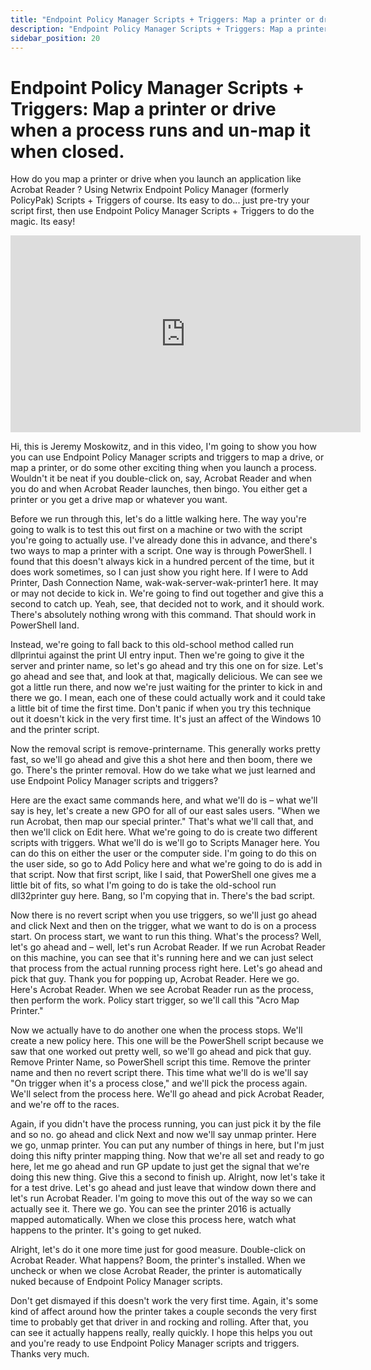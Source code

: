 ```yaml
---
title: "Endpoint Policy Manager Scripts + Triggers: Map a printer or drive when a process runs and un-map it when closed."
description: "Endpoint Policy Manager Scripts + Triggers: Map a printer or drive when a process runs and un-map it when closed."
sidebar_position: 20
---
```

# Endpoint Policy Manager Scripts + Triggers: Map a printer or drive when a process runs and un-map it when closed.

How do you map a printer or drive when you launch an application like Acrobat Reader ? Using Netwrix
Endpoint Policy Manager (formerly PolicyPak) Scripts + Triggers of course. Its easy to do... just
pre-try your script first, then use Endpoint Policy Manager Scripts + Triggers to do the magic. Its
easy!

<iframe width="560" height="315" src="https://www.youtube.com/embed/5tOXS2buwKU" title="Endpoint Policy Manager Scripts + Triggers: Map a printer or drive when a process runs and un-map it when closed." frameborder="0" allow="accelerometer; autoplay; clipboard-write; encrypted-media; gyroscope; picture-in-picture; web-share" allowfullscreen="1"></iframe>

Hi, this is Jeremy Moskowitz, and in this video, I'm going to show you how you can use Endpoint
Policy Manager scripts and triggers to map a drive, or map a printer, or do some other exciting
thing when you launch a process. Wouldn't it be neat if you double-click on, say, Acrobat Reader and
when you do and when Acrobat Reader launches, then bingo. You either get a printer or you get a
drive map or whatever you want.

Before we run through this, let's do a little walking here. The way you're going to walk is to test
this out first on a machine or two with the script you're going to actually use. I've already done
this in advance, and there's two ways to map a printer with a script. One way is through PowerShell.
I found that this doesn't always kick in a hundred percent of the time, but it does work sometimes,
so I can just show you right here. If I were to Add Printer, Dash Connection Name,
wak-wak-server-wak-printer1 here. It may or may not decide to kick in. We're going to find out
together and give this a second to catch up. Yeah, see, that decided not to work, and it should
work. There's absolutely nothing wrong with this command. That should work in PowerShell land.

Instead, we're going to fall back to this old-school method called run dllprintui against the print
UI entry input. Then we're going to give it the server and printer name, so let's go ahead and try
this one on for size. Let's go ahead and see that, and look at that, magically delicious. We can see
we got a little run there, and now we're just waiting for the printer to kick in and there we go. I
mean, each one of these could actually work and it could take a little bit of time the first time.
Don't panic if when you try this technique out it doesn't kick in the very first time. It's just an
affect of the Windows 10 and the printer script.

Now the removal script is remove-printername. This generally works pretty fast, so we'll go ahead
and give this a shot here and then boom, there we go. There's the printer removal. How do we take
what we just learned and use Endpoint Policy Manager scripts and triggers?

Here are the exact same commands here, and what we'll do is – what we'll say is hey, let's create a
new GPO for all of our east sales users. "When we run Acrobat, then map our special printer." That's
what we'll call that, and then we'll click on Edit here. What we're going to do is create two
different scripts with triggers. What we'll do is we'll go to Scripts Manager here. You can do this
on either the user or the computer side. I'm going to do this on the user side, so go to Add Policy
here and what we're going to do is add in that script. Now that first script, like I said, that
PowerShell one gives me a little bit of fits, so what I'm going to do is take the old-school run
dll32printer guy here. Bang, so I'm copying that in. There's the bad script.

Now there is no revert script when you use triggers, so we'll just go ahead and click Next and then
on the trigger, what we want to do is on a process start. On process start, we want to run this
thing. What's the process? Well, let's go ahead and – well, let's run Acrobat Reader. If we run
Acrobat Reader on this machine, you can see that it's running here and we can just select that
process from the actual running process right here. Let's go ahead and pick that guy. Thank you for
popping up, Acrobat Reader. Here we go. Here's Acrobat Reader. When we see Acrobat Reader run as the
process, then perform the work. Policy start trigger, so we'll call this "Acro Map Printer."

Now we actually have to do another one when the process stops. We'll create a new policy here. This
one will be the PowerShell script because we saw that one worked out pretty well, so we'll go ahead
and pick that guy. Remove Printer Name, so PowerShell script this time. Remove the printer name and
then no revert script there. This time what we'll do is we'll say "On trigger when it's a process
close," and we'll pick the process again. We'll select from the process here. We'll go ahead and
pick Acrobat Reader, and we're off to the races.

Again, if you didn't have the process running, you can just pick it by the file and so no. go ahead
and click Next and now we'll say unmap printer. Here we go, unmap printer. You can put any number of
things in here, but I'm just doing this nifty printer mapping thing. Now that we're all set and
ready to go here, let me go ahead and run GP update to just get the signal that we're doing this new
thing. Give this a second to finish up. Alright, now let's take it for a test drive. Let's go ahead
and just leave that window down there and let's run Acrobat Reader. I'm going to move this out of
the way so we can actually see it. There we go. You can see the printer 2016 is actually mapped
automatically. When we close this process here, watch what happens to the printer. It's going to get
nuked.

Alright, let's do it one more time just for good measure. Double-click on Acrobat Reader. What
happens? Boom, the printer's installed. When we uncheck or when we close Acrobat Reader, the printer
is automatically nuked because of Endpoint Policy Manager scripts.

Don't get dismayed if this doesn't work the very first time. Again, it's some kind of affect around
how the printer takes a couple seconds the very first time to probably get that driver in and
rocking and rolling. After that, you can see it actually happens really, really quickly. I hope this
helps you out and you're ready to use Endpoint Policy Manager scripts and triggers. Thanks very
much.
